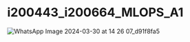 # i200443_i200664_MLOPS_A1

![WhatsApp Image 2024-03-30 at 14 26 07_d91f8fa5](https://github.com/FahadRamzan/i200443_i200664_MLOPS_A1/assets/119864397/4ac23d0a-2981-4909-b7d2-b04ef9abba8b)

